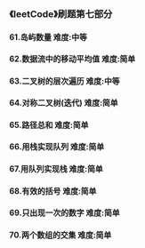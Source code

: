 ### 《leetCode》刷题第七部分
#### 61.岛屿数量        难度:中等
#### 62.数据流中的移动平均值      难度:简单
#### 63.二叉树的层次遍历        难度:中等
#### 64.对称二叉树(迭代)       难度:简单
#### 65.路径总和        难度:简单
#### 66.用栈实现队列     难度:简单
#### 67.用队列实现栈      难度:简单
#### 68.有效的括号       难度:简单
#### 69.只出现一次的数字        难度:简单
#### 70.两个数组的交集     难度:简单